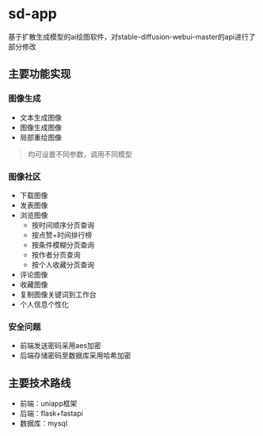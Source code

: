 # sd-app
基于扩散生成模型的ai绘图软件，对stable-diffusion-webui-master的api进行了部分修改
## 主要功能实现
### 图像生成
- 文本生成图像
- 图像生成图像
- 局部重绘图像
>均可设置不同参数，调用不同模型
### 图像社区
- 下载图像
- 发表图像
- 浏览图像
  - 按时间顺序分页查询
  - 按点赞+时间排行榜
  - 按条件模糊分页查询
  - 按作者分页查询
  - 按个人收藏分页查询
- 评论图像
- 收藏图像
- 复制图像关键词到工作台
- 个人信息个性化
### 安全问题
- 前端发送密码采用aes加密
- 后端存储密码至数据库采用哈希加密
## 主要技术路线
- 前端：uniapp框架
- 后端：flask+fastapi
- 数据库：mysql

